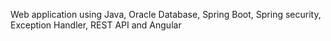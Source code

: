 Web application using Java, Oracle Database, Spring Boot, Spring security, Exception Handler, REST API and Angular
